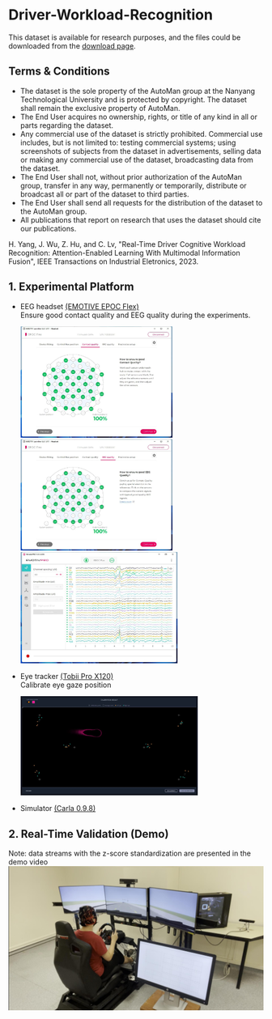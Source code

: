 # Driver-Workload-Recognition

This dataset is available for research purposes, and the files could be downloaded from the [download page](https://entuedu-my.sharepoint.com/:u:/r/personal/haohan_yang_staff_main_ntu_edu_sg/Documents/driver_workload_dataset%20.rar?csf=1&web=1&e=rWlf1p).

## Terms & Conditions
- The dataset is the sole property of the AutoMan group at the Nanyang Technological University and is protected by copyright. The dataset shall remain the exclusive property of AutoMan.
- The End User acquires no ownership, rights, or title of any kind in all or parts regarding the dataset.
- Any commercial use of the dataset is strictly prohibited. Commercial use includes, but is not limited to: testing commercial systems; using screenshots of subjects from the dataset in advertisements, selling data or making any commercial use of the dataset, broadcasting data from the dataset.
- The End User shall not, without prior authorization of the AutoMan group, transfer in any way, permanently or temporarily, distribute or broadcast all or part of the dataset to third parties.
- The End User shall send all requests for the distribution of the dataset to the AutoMan group.
- All publications that report on research that uses the dataset should cite our publications.

H. Yang, J. Wu, Z. Hu, and C. Lv, "Real-Time Driver Cognitive Workload Recognition: Attention-Enabled Learning With Multimodal Information Fusion", IEEE Transactions on Industrial Eletronics, 2023.

## 1. Experimental Platform
  * EEG headset [(EMOTIVE EPOC Flex)](https://www.emotiv.com/)   
    Ensure good contact quality and EEG quality during the experiments.
    
    <img src="https://github.com/yhh-IV/Driver-Workload-Recognition/blob/main/images/contact%20quality.jpg" width="300" alt="">
    <img src="https://github.com/yhh-IV/Driver-Workload-Recognition/blob/main/images/EEG%20quality.jpg" width="300" alt="">
    <img src="https://github.com/yhh-IV/Driver-Workload-Recognition/blob/main/images/EEG%20signals.jpg" width="310" alt="">
    
  * Eye tracker [(Tobii Pro X120)](https://www.tobiipro.com/)  
    Calibrate eye gaze position  
    
    <img src="https://github.com/yhh-IV/Driver-Workload-Recognition/blob/main/images/calibration.jpg" width="350" alt="">
        
  * Simulator [(Carla 0.9.8)](http://carla.org/)    
  
## 2. Real-Time Validation (Demo)
Note: data streams with the z-score standardization are presented in the demo video
[![Watch the video](https://github.com/yhh-IV/Driver-Workload-Recognition/blob/main/images/demo.jpg)](https://youtu.be/E0blk93KIK4)
    
   
 
   

